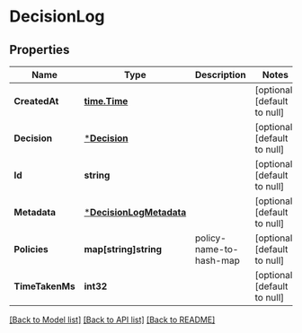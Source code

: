 # DecisionLog

## Properties
Name | Type | Description | Notes
------------ | ------------- | ------------- | -------------
**CreatedAt** | [**time.Time**](time.Time.md) |  | [optional] [default to null]
**Decision** | [***Decision**](Decision.md) |  | [optional] [default to null]
**Id** | **string** |  | [optional] [default to null]
**Metadata** | [***DecisionLogMetadata**](DecisionLog_metadata.md) |  | [optional] [default to null]
**Policies** | **map[string]string** | policy-name-to-hash-map | [optional] [default to null]
**TimeTakenMs** | **int32** |  | [optional] [default to null]

[[Back to Model list]](../README.md#documentation-for-models) [[Back to API list]](../README.md#documentation-for-api-endpoints) [[Back to README]](../README.md)


